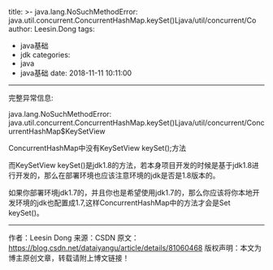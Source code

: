 title: >-
  java.lang.NoSuchMethodError:
  java.util.concurrent.ConcurrentHashMap.keySet()Ljava/util/concurrent/Co
author: Leesin.Dong
tags:
  - java基础
  - jdk
categories:
  - java
  - java基础
date: 2018-11-11 10:11:00
---
完整异常信息:

java.lang.NoSuchMethodError: java.util.concurrent.ConcurrentHashMap.keySet()Ljava/util/concurrent/ConcurrentHashMap$KeySetView

ConcurrentHashMap中没有KeySetView keySet();方法

而KeySetView keySet()是jdk1.8的方法，若本身项目开发的时候是基于jdk1.8进行开发的，那么在部署环境也应该注意环境的jdk是否是1.8版本的。

如果你部署环境jdk1.7的，并且你也是希望使用jdk1.7的，那么你应该将你本地开发环境的jdk也配置成1.7,这样ConcurrentHashMap中的方法才会是Set keySet()。


--------------------- 
作者：Leesin Dong 
来源：CSDN 
原文：https://blog.csdn.net/dataiyangu/article/details/81060468 
版权声明：本文为博主原创文章，转载请附上博文链接！